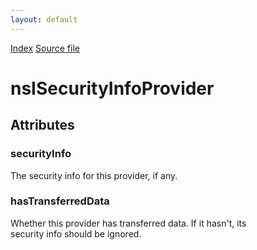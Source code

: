 ```yaml
---
layout: default
---
```

<div id='links'><a href="../index.html">Index</a>
<a href="http://dxr.mozilla.org/mozilla-central/source/netwerk/base/public/nsISecurityInfoProvider.idl">Source file</a>
</div>

# nsISecurityInfoProvider #

## Attributes ##

### securityInfo ###
  
The security info for this provider, if any.  
  

### hasTransferredData ###
  
Whether this provider has transferred data.  If it hasn't, its  
security info should be ignored.  
  

